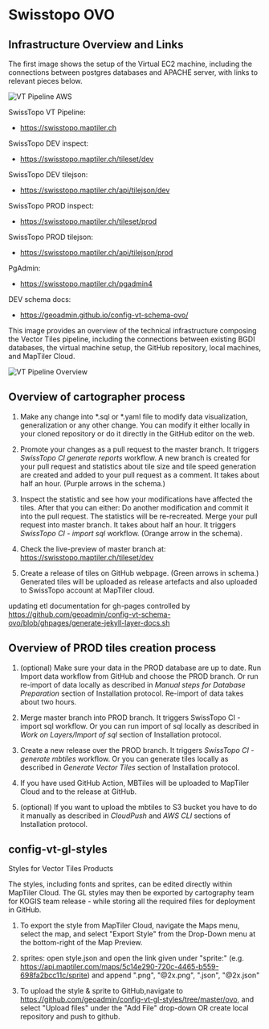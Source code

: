 # Swisstopo OVO

## Infrastructure Overview and Links
The first image shows the setup of the Virtual EC2 machine, including the connections between postgres databases and 
APACHE server, with links to relevant pieces below.

![VT Pipeline AWS](https://user-images.githubusercontent.com/19833762/94259506-d8da8700-ff2e-11ea-9b09-145409b304ec.png)

SwissTopo VT Pipeline:
- https://swisstopo.maptiler.ch

SwissTopo DEV inspect:
- https://swisstopo.maptiler.ch/tileset/dev

SwissTopo DEV tilejson:
- https://swisstopo.maptiler.ch/api/tilejson/dev

SwissTopo PROD inspect:
- https://swisstopo.maptiler.ch/tileset/prod

SwissTopo PROD tilejson:
- https://swisstopo.maptiler.ch/api/tilejson/prod

PgAdmin:
- https://swisstopo.maptiler.ch/pgadmin4

DEV schema docs:
- https://geoadmin.github.io/config-vt-schema-ovo/

This image provides an overview of the technical infrastructure composing the Vector Tiles pipeline, including the 
connections between existing BGDI databases, the virtual machine setup, the GitHub repository, local machines, 
and MapTiler Cloud.

![VT Pipeline Overview](https://user-images.githubusercontent.com/19833762/94141897-bcc2e100-fe6d-11ea-9c47-53f255b68b79.png)

## Overview of cartographer process
1. Make any change into *.sql or *.yaml file to modify data visualization, generalization or any other change. 
You can modify it either locally in your cloned repository or do it directly in the GitHub editor on the web.

2. Promote your changes as a pull request to the master branch. It triggers *SwissTopo CI generate reports* workflow.
A new branch is created for your pull request and statistics about tile size and tile speed generation are created and
 added to your pull request as a comment. It takes about half an hour. (Purple arrows in the schema.)

3. Inspect the statistic and see how your modifications have affected the tiles. After that you can either:
Do another modification and commit it into the pull request. The statistics will be re-recreated.
Merge your pull request into master branch. It takes about half an hour. It triggers *SwissTopo CI - import sql* workflow.
 (Orange arrow in the schema). 

4. Check the live-preview of master branch at: https://swisstopo.maptiler.ch/tileset/dev

5. Create a release of tiles on GitHub webpage. (Green arrows in schema.) Generated tiles will be uploaded as release 
artefacts and also uploaded to SwissTopo account at MapTiler cloud.

updating etl documentation for gh-pages controlled by https://github.com/geoadmin/config-vt-schema-ovo/blob/ghpages/generate-jekyll-layer-docs.sh

## Overview of PROD tiles creation process
1. (optional) Make sure your data in the PROD database are up to date. Run Import data workflow from GitHub and choose the 
PROD branch. Or run re-import of data locally as described in *Manual steps for Database Preparation* section of 
Installation protocol. Re-import of data takes about two hours.

2. Merge master branch into PROD branch. It triggers SwissTopo CI - import sql workflow. Or you can run import of sql 
locally as described in *Work on Layers/Import of sql* section of Installation protocol.

3. Create a new release over the PROD branch. It triggers *SwissTopo CI - generate mbtiles* workflow. Or you can generate 
tiles locally as described in *Generate Vector Tiles* section of Installation protocol.

4. If you have used GitHub Action, MBTiles will be uploaded to MapTiler Cloud and to the release at GitHub. 

5. (optional) If you want to upload the mbtiles to S3 bucket you have to do it manually as described in *CloudPush* and 
*AWS CLI* sections of Installation protocol.

## config-vt-gl-styles

Styles for Vector Tiles Products

The styles, including fonts and sprites, can be edited directly within MapTiler Cloud. The GL styles may then be exported by cartography team for KOGIS team release - while storing all the required files for deployment in GitHub.

1. To export the style from MapTiler Cloud, navigate the Maps menu, select the map, and select "Export Style" from the Drop-Down menu at the bottom-right of the Map Preview.

2. sprites: open style.json and open the link given under "sprite:" (e.g. https://api.maptiler.com/maps/5c14e290-720c-4465-b559-698fa2bcc11c/sprite) and append ".png", "@2x.png", ".json", "@2x.json"

3. To upload the style & sprite to GitHub,navigate to https://github.com/geoadmin/config-vt-gl-styles/tree/master/ovo, and select "Upload files" under the "Add File" drop-down OR create local repository and push to github.

